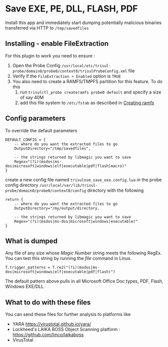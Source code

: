 # Save EXE, PE, DLL, FLASH, PDF 

Install this app and immediately start dumping potentially malicious binaries 
transferred via HTTP to `/tmp/savedfiles`

## Installing - enable FileExtraction

For this plugin to work you need to ensure :

1. Open the Probe Config `/usr/local/etc/trisul-probe/domain0/probe0/context0/trisulProbeConfig.xml` file
2. Verify if the `FileExtraction > Enabled` option is `TRUE`
3. You also need to create a RAMFS/TMPFS  partition for this feature. To do this 
    1. run `trisulctl_probe createramfs probe0 default` and specify a size of say 40M 
	2. add this file system to `/etc/fstab` as described in [Creating ramfs](https://www.trisul.org/docs/lua/fileextractoverview.html#the_ramfs_filesystem)


## Config parameters

To override the default parameters
````
DEFAULT_CONFIG = { 
	-- where do you want the extracted files to go
	OutputDirectory="/tmp/savedfiles",

	-- the strings returned by libmagic you want to save
	Regex="(?i)(msdos|ms-dos|microsoft|windows|elf|executable|pdf|flash|macro)"
}
````

create a new config file named `trisulnsm_save_exe.config.lua` in the probe config directory
`/usr/local/var/lib/trisul-probe/domain0/probe0/context0/config` directory with the following

````
return { 
	-- where do you want the extracted files to go
	OutputDirectory="/my/output/directory,

	-- the strings returned by libmagic you want to save
	Regex="(?i)(msdos|ms-dos|microsoft|windows|executable)"
}

````
				

## What is dumped

Any file of any size whose _Magic Number_ string meets the following RegEx. You can test 
this string by running the *file* command in Linux.

````
T.trigger_patterns = T.re2("(?i)(msdos|ms-dos|microsoft|windows|elf|executable|pdf|flash)")
````

The default pattern above pulls in all Microsoft Office Doc types, PDF, Flash, Windows EXE/DLL 

## What to do with these files

You can send these files for further analysis to platforms like 

* YARA https://virustotal.github.io/yara/
* Lockheed's LAIKA BOSS Object Scanning platform : https://github.com/lmco/laikaboss
* VirusTotal

